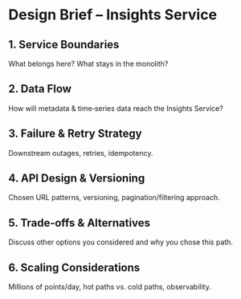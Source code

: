 # Design Brief – Insights Service

## 1. Service Boundaries
What belongs here? What stays in the monolith?

## 2. Data Flow
How will metadata & time‑series data reach the Insights Service?

## 3. Failure & Retry Strategy
Downstream outages, retries, idempotency.

## 4. API Design & Versioning
Chosen URL patterns, versioning, pagination/filtering approach.

## 5. Trade‑offs & Alternatives
Discuss other options you considered and why you chose this path.

## 6. Scaling Considerations
Millions of points/day, hot paths vs. cold paths, observability.